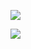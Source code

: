 
![](https://i.postimg.cc/MG2rKC9h/ezgif-com-added-text-1.gif) 

![](https://i.postimg.cc/k4HKm7sH/c8a87e2eff44547797ac4ce7352ae8ae.png)

